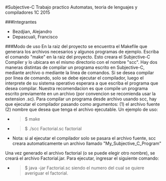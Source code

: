 #Subjective-C
Trabajo practico Automatas, teoria de lenguajes y compiladores 1C 2015

###Integrantes
- Bezdjian, Alejandro
- Depascuali, Francisco

###Modo de uso
En la raiz del proyecto se encuentra el Makefile que generara los archivos necesarios y algunos programas de ejemplo.
Escriba el comando "make" en la raiz del proyecto. Esto creara el Subjective-C Compiler y lo ubicara en el mismo directorio con el nombre "scc".
Hay dos maneras distintas de compilar un programa escrito en Subjective-C, mediante archivo o mediante la linea de comandos.
Si se desea compilar por linea de comando, solo se debe ejecutar el compilador, luego el interprete de su sistema operativo esperara a que escriba el programa que desea compilar.
Nuestra recomendacion es que compile un programa escrito previamente en un archivo (por convencion se recomienda usar la extension .sc).
Para compilar un programa desde archivo usando scc, hay que ejecutar el compilador pasando como argumentos: (1) el archivo fuente (2) nombre que desea que tenga el archivo ejecutable. Un ejemplo de uso:
* >$ make
* >$ ./scc Factorial.sc factorial

* Nota: si al ejecutar el compilador solo se pasara el archivo fuente, scc creara automaticamente un archivo llamado "My_Subjective_C_Program"

Una vez generado el archivo factorial (o se puede elegir otro nombre), se creará el archivo Factorial.jar. Para ejecutar, ingresar el siguiente comando:
* >$ java -jar Factorial.sc <entero>
siendo <entero> el numero del cual se quiere averiguar el factorial.
